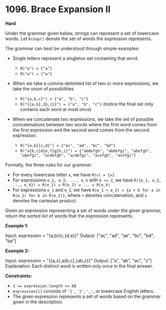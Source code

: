 # 1096. Brace Expansion II

**Hard**

Under the grammar given below, strings can represent a set of lowercase words. Let `R(expr)` denote the set of words the expression represents.

The grammar can best be understood through simple examples:

*   Single letters represent a singleton set containing that word.
    *   `R("a") = {"a"}`
    *   `R("w") = {"w"}`

*   When we take a comma-delimited list of two or more expressions, we take the union of possibilities.
    *   `R("{a,b,c}") = {"a", "b", "c"}`
    *   `R("{{a,b},{b,c}}") = {"a", "b", "c"}` (notice the final set only contains each word at most once)

*   When we concatenate two expressions, we take the set of possible concatenations between two words where the first word comes from the first expression and the second word comes from the second expression.
    *   `R("{a,b}{c,d}") = {"ac", "ad", "bc", "bd"}`
    *   `R("a{b,c}d{e,f}g{h,i}") = {"abdefgh", "abdefgi", "abefgh", "abefgi", "acdefgh", "acdefgi", "acefgh", "acefgi"}`

Formally, the three rules for our grammar:

*   For every lowercase letter `x`, we have `R(x) = {x}`.
*   For expressions `e_1, e_2, ..., e_k` with `k >= 2`, we have `R({e_1, e_2, ..., e_k}) = R(e_1) ∪ R(e_2) ∪ ... ∪ R(e_k)`
*   For expressions `e_1` and `e_2`, we have `R(e_1 + e_2) = {a + b for a in R(e_1) for b in R(e_2)}`, where `+` denotes concatenation, and `x` denotes the cartesian product.

Given an expression representing a set of words under the given grammar, return the *sorted list* of words that the expression represents.

**Example 1:**

Input: expression = "{a,b}{c,{d,e}}"
Output: ["ac", "ad", "ae", "bc", "bd", "be"]

**Example 2:**

Input: expression = "{{a,z},a{b,c},{ab,z}}"
Output: ["a", "ab", "ac", "z"]
Explanation: Each distinct word is written only once in the final answer.

**Constraints:**

*   `1 <= expression.length <= 60`
*   `expression[i]` consists of `'{'`, `'}'`, `','`, or lowercase English letters.
*   The given expression represents a set of words based on the grammar given in the description. 